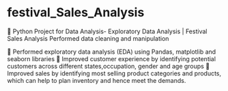 # festival_Sales_Analysis
🎯 Python Project for Data Analysis- Exploratory Data Analysis | Festival Sales Analysis
Performed data cleaning and manipulation 

💠 Performed exploratory data analysis (EDA) using Pandas, matplotlib and seaborn libraries
💠 Improved customer experience by identifying potential customers across different states,occupation, gender and age groups
💠 Improved sales by identifying most selling product categories and products, which can help to plan inventory and hence 
    meet the demands.


